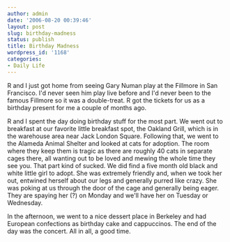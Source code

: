 ```yaml
---
author: admin
date: '2006-08-20 00:39:46'
layout: post
slug: birthday-madness
status: publish
title: Birthday Madness
wordpress_id: '1168'
categories:
- Daily Life
---
```

R and I just got home from seeing Gary Numan play at the Fillmore in San Francisco. I'd never seen him play live before and I'd never been to the famous Fillmore so it was a double-treat. R got the tickets for us as a birthday present for me a couple of months ago.

R and I spent the day doing birthday stuff for the most part. We went out to breakfast at our favorite little breakfast spot, the Oakland Grill, which is in the warehouse area near Jack London Square. Following that, we went to the Alameda Animal Shelter and looked at cats for adoption. The room where they keep them is tragic as there are roughly 40 cats in separate cages there, all wanting out to be loved and mewing the whole time they see you. That part kind of sucked. We did find a five month old black and white little girl to adopt. She was extremely friendly and, when we took her out, entwined herself about our legs and generally purred like crazy. She was poking at us through the door of the cage and generally being eager. They are spaying her (?) on Monday and we'll have her on Tuesday or Wednesday.

In the afternoon, we went to a nice dessert place in Berkeley and had European confections as birthday cake and cappuccinos. The end of the day was the concert. All in all, a good time.
